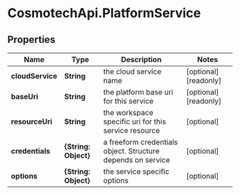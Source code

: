 # CosmotechApi.PlatformService

## Properties

Name | Type | Description | Notes
------------ | ------------- | ------------- | -------------
**cloudService** | **String** | the cloud service name | [optional] [readonly] 
**baseUri** | **String** | the platform base uri for this service | [optional] [readonly] 
**resourceUri** | **String** | the workspace specific uri for this service resource | [optional] 
**credentials** | **{String: Object}** | a freeform credentials object. Structure depends on service | [optional] 
**options** | **{String: Object}** | the service specific options | [optional] 


